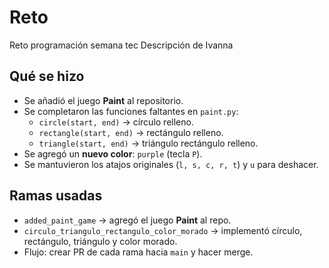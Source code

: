 # Reto
Reto programación semana tec
Descripción de Ivanna
## Qué se hizo

- Se añadió el juego **Paint** al repositorio.
- Se completaron las funciones faltantes en `paint.py`:
  - `circle(start, end)` → círculo relleno.
  - `rectangle(start, end)` → rectángulo relleno.
  - `triangle(start, end)` → triángulo rectángulo relleno.
- Se agregó un **nuevo color**: `purple` (tecla `P`).
- Se mantuvieron los atajos originales (`l, s, c, r, t`) y `u` para deshacer.

## Ramas usadas

- `added_paint_game` → agregó el juego **Paint** al repo.
- `circulo_triangulo_rectangulo_color_morado` → implementó círculo, rectángulo, triángulo y color morado.
- Flujo: crear PR de cada rama hacia `main` y hacer merge.
